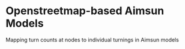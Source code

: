 # Openstreetmap-based Aimsun Models
Mapping turn counts at nodes to individual turnings in Aimsun models